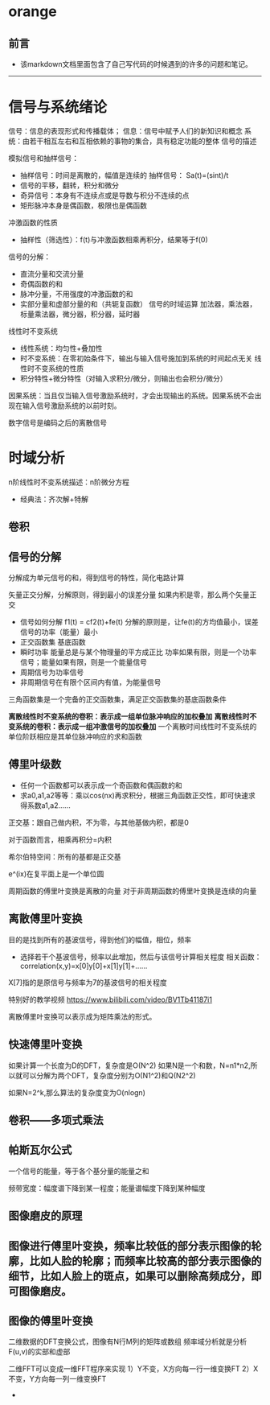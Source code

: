 # orange
## 前言
* 该markdown文档里面包含了自己写代码的时候遇到的许多的问题和笔记。
****


# 信号与系统绪论
信号：信息的表现形式和传播载体；  信息：信号中赋予人们的新知识和概念
系统：由若干相互左右和互相依赖的事物的集合，具有稳定功能的整体
信号的描述

模拟信号和抽样信号：
- 抽样信号：时间是离散的，幅值是连续的 抽样信号： Sa(t)=(sint)/t
- 信号的平移，翻转，积分和微分
- 奇异信号：本身有不连续点或是导数与积分不连续的点
- 矩形脉冲本身是偶函数，极限也是偶函数

冲激函数的性质
- 抽样性（筛选性）：f(t)与冲激函数相乘再积分，结果等于f(0)

信号的分解：
- 直流分量和交流分量
- 奇偶函数的和
- 脉冲分量，不用强度的冲激函数的和
- 实部分量和虚部分量的和（共轭复函数）
信号的时域运算
加法器，乘法器，标量乘法器，微分器，积分器，延时器

线性时不变系统
- 线性系统：均匀性+叠加性
- 时不变系统：在零初始条件下，输出与输入信号施加到系统的时间起点无关
线性时不变系统的性质
- 积分特性+微分特性（对输入求积分/微分，则输出也会积分/微分）

因果系统：当且仅当输入信号激励系统时，才会出现输出的系统。因果系统不会出现在输入信号激励系统的以前时刻。

数字信号是编码之后的离散信号

# 时域分析

n阶线性时不变系统描述：n阶微分方程
- 经典法：齐次解+特解

## 卷积

## 信号的分解
分解成为单元信号的和，得到信号的特性，简化电路计算

矢量正交分解，分解原则，得到最小的误差分量
如果内积是零，那么两个矢量正交

- 信号如何分解
f1(t) = cf2(t)+fe(t)
分解的原则是，让fe(t)的方均值最小，误差信号的功率（能量）最小
- 正交函数集 基底函数
- 瞬时功率
能量总是与某个物理量的平方成正比
功率如果有限，则是一个功率信号；能量如果有限，则是一个能量信号
- 周期信号为功率信号
- 非周期信号在有限个区间内有值，为能量信号

三角函数集是一个完备的正交函数集，满足正交函数集的基底函数条件

**离散线性时不变系统的卷积：表示成一组单位脉冲响应的加权叠加**
**离散线性时不变系统的卷积：表示成一组冲激信号的加权叠加**
一个离散时间线性时不变系统的单位阶跃相应是其单位脉冲响应的求和函数

## 傅里叶级数
- 任何一个函数都可以表示成一个奇函数和偶函数的和
- 求a0,a1,a2等等：乘以cos(nx)再求积分，根据三角函数正交性，即可快速求得系数a1,a2......

正交基：跟自己做内积，不为零，与其他基做内积，都是0

对于函数而言，相乘再积分=内积

希尔伯特空间：所有的基都是正交基

e^(ix)在复平面上是一个单位圆

周期函数的傅里叶变换是离散的向量
对于非周期函数的傅里叶变换是连续的向量

## 离散傅里叶变换
目的是找到所有的基波信号，得到他们的幅值，相位，频率

* 选择若干个基波信号，频率以此增加，然后与该信号计算相关程度
相关函数：correlation(x,y)=x[0]y[0]+x[1]y[1]+......

X[7]指的是原信号与频率为7的基波信号的相关程度

特别好的教学视频
https://www.bilibili.com/video/BV1Tb41187i1

离散傅里叶变换可以表示成为矩阵乘法的形式。

## 快速傅里叶变换
如果计算一个长度为D的DFT，复杂度是O(N^2)
如果N是一个和数，N=n1*n2,所以就可以分解为两个DFT，复杂度分别为O(N1^2)和Q(N2^2)

如果N=2^k,那么算法的复杂度变为O(nlogn)


## 卷积——多项式乘法

## 帕斯瓦尔公式
一个信号的能量，等于各个基分量的能量之和

频带宽度：幅度谱下降到某一程度；能量谱幅度下降到某种幅度


## 图像磨皮的原理
图像进行傅里叶变换，频率比较低的部分表示图像的轮廓，比如人脸的轮廓；而频率比较高的部分表示图像的细节，比如人脸上的斑点，如果可以删除高频成分，即可图像磨皮。
-

## 图像的傅里叶变换
二维数据的DFT变换公式，图像有N行M列的矩阵或数组
频率域分析就是分析F(u,v)的实部和虚部

二维FFT可以变成一维FFT程序来实现
1）Y不变，X方向每一行一维变换FT
2）X不变，Y方向每一列一维变换FT



-

